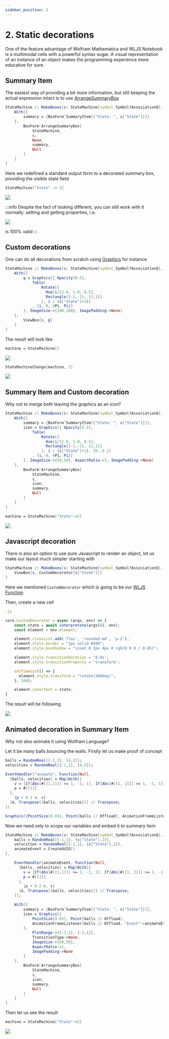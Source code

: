 ```yaml
---
sidebar_position: 2
---
```

# 2. Static decorations

One of the feature advantage of Wolfram Mathematica and WLJS Notebook is a multimodal cells with a powerful syntax sugar. A visual representation of an instance of an object makes the programming experience more educative for sure.

## Summary Item
The easiest way of providing a bit more information, but still keeping the actual expression intact is to use [ArrangeSummaryBox](frontend/Reference/Decorations/ArrangeSummaryBox.md)

```mathematica
StateMachine /: MakeBoxes[s: StateMachine[symbol_Symbol?AssociationQ], form: (StandardForm | TraditionalForm)] := Module[{},
	With[{
		summary = {BoxForm`SummaryItem[{"State: ", s["State"]}]}
	},
		BoxForm`ArrangeSummaryBox[
			StateMachine,
			s,
			None,
			summary,
            Null
		]
	]
] 
```

Here we redefined a standard output form to a decorated summary box, providing the visible state field

```mathematica
StateMachine["State" -> 3]
```

![](./../../../Screenshot%202024-05-01%20at%2019.29.27.png)

:::info
Despite the fact of looking different, you can still work with it normally: setting and getting properties, i.e.

![](./../../../Screenshot%202024-05-01%20at%2019.31.40.png)

is 100% valid
:::

## Custom decorations
One can do all decorations from scratch using [Graphics](frontend/Reference/Graphics/Graphics.md) for instance

```mathematica
StateMachine /: MakeBoxes[s: StateMachine[symbol_Symbol?AssociationQ], form: (StandardForm | TraditionalForm)] := Module[{},
	With[{
		g = Graphics[{ Opacity[0.5],
			Table[
				Rotate[{
                  Hue[i/12.0, 1.0, 0.5],
                  Rectangle[{-1,-1}, {1,1}]
                }, i / (s["State"]+1)]
			, {i, 0, 6Pi, Pi}]
		}, ImageSize->{100,100}, ImagePadding->None]
	},
		ViewBox[s, g]
	]
] 
```

The result will look like

```mathematica
machine = StateMachine[]
```

![](./../../../Screenshot%202024-05-01%20at%2019.50.18.png)

```mathematica
StateMachineChange[machine, 2]
```

![](./../../../Screenshot%202024-05-01%20at%2019.51.05.png)

## Summary Item and Custom decoration
Why not to merge both leaving the graphics as an icon?

```mathematica
StateMachine /: MakeBoxes[s: StateMachine[symbol_Symbol?AssociationQ], form: (StandardForm | TraditionalForm)] := Module[{},
	With[{
		summary = {BoxForm`SummaryItem[{"State: ", s["State"]}]},
		icon = Graphics[{ Opacity[0.5],
			Table[
				Rotate[{
                  Hue[i/12.0, 1.0, 0.5],
                  Rectangle[{-1,-1}, {1,1}]
                }, i / (s["State"]+1), {0.,0.}]
			, {i, 0, 6Pi, Pi}]
		}, ImageSize->{50,50}, AspectRatio->1, ImagePadding->None]
	},
		BoxForm`ArrangeSummaryBox[
			StateMachine,
			s,
			icon,
			summary,
            Null
		]
	]
] 
```

```mathematica
machine = StateMachine["State"->2]
```

![](./../../../Screenshot%202024-05-01%20at%2019.55.18.png)

## Javascript decoration
There is also an option to use pure Javascript to render an object, let us make our layout much simpler starting with

```mathematica
StateMachine /: MakeBoxes[s: StateMachine[symbol_Symbol?AssociationQ], form: (StandardForm | TraditionalForm)] := Module[{},
	ViewBox[s, CustomDecorator[s["State"]]]
] 
```

Here we mentioned `CustomDecorator` which is going to be our [WLJS Function](frontend/Advanced/Frontend%20interpretation/WLJS%20Functions.md)

Then, create a new cell

```js
.js

core.CustomDecorator = async (args, env) => {
	const state = await interpretate(args[0], env);
	const element = env.element;

	element.classList.add('flex', 'rounded-md', 'p-2');
	element.style.border = "1px solid #999";
	element.style.boxShadow = "inset 0 2px 4px 0 rgb(0 0 0 / 0.05)";

    element.style.transitionDuration = '0.8s';
    element.style.transitionProperty = 'transform';

    setTimeout(() => {
      element.style.transform = "rotate(360deg)";
    }, 100);

	element.innerText = state;
}
```

The result will be following

![](./../../../AniBox%20video%20to%20gif.gif)


## Animated decoration in Summary Item
Why not also animate it using Wolfram Language?

Let it be many balls bouncing the walls. Firstly let us make proof of concept

```mathematica title="test"
balls = RandomReal[{-1,1}, {4,2}];
velocities = RandomReal[{-1,1}, {4,2}];

EventHandler["animate", Function[Null,
  {balls, velocities} = Map[With[{
    v = {If[Abs[#[[1,1]]] >= 1, -1, 1], If[Abs[#[[1, 2]]] >= 1, -1, 1]} #[[2]], 
    p = #[[1]]
  },
    {p + 0.2 v, v}
  ]&, Transpose[{balls, velocities}]] // Transpose;
]]

Graphics[{PointSize[0.03], Point[balls // Offload], AnimationFrameListener[balls // Offload, "Event"->"animate"]}, PlotRange->{{-1,1}, {-1,1}}, TransitionType->None]
```

Now we need only to scope our variables and embed it to summary item

```mathematica
StateMachine /: MakeBoxes[s: StateMachine[symbol_Symbol?AssociationQ], form: (StandardForm | TraditionalForm)] := Module[{
	balls = RandomReal[{-1,1}, {s["State"],2}],
	velocities = RandomReal[{-1,1}, {s["State"],2}],
	animateEvent = CreateUUID[]
},

	EventHandler[animateEvent, Function[Null,
	  {balls, velocities} = Map[With[{
	    v = {If[Abs[#[[1,1]]] >= 1, -1, 1], If[Abs[#[[1, 2]]] >= 1, -1, 1]} #[[2]], 
	    p = #[[1]]
	  },
	    {p + 0.2 v, v}
	  ]&, Transpose[{balls, velocities}]] // Transpose;
	]];

	With[{
		summary = {BoxForm`SummaryItem[{"State: ", s["State"]}]},
		icon = Graphics[{
			PointSize[0.03], Point[balls // Offload],
			AnimationFrameListener[balls // Offload, "Event"->animateEvent]
		}, 
			PlotRange->{{-1,1}, {-1,1}}, 
			TransitionType->None, 
			ImageSize->{50,50}, 
			AspectRatio->1, 
			ImagePadding->None
		]
	},
		BoxForm`ArrangeSummaryBox[
			StateMachine,
			s,
			icon,
			summary,
            Null
		]
	]
] 
```

Then let us see the result

```mathematica
machine = StateMachine["State"->2]
```

![](./../../../BallsDecoration%20video.gif)
